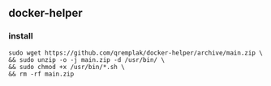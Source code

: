 ## docker-helper

### install
```
sudo wget https://github.com/qremplak/docker-helper/archive/main.zip \
&& sudo unzip -o -j main.zip -d /usr/bin/ \
&& sudo chmod +x /usr/bin/*.sh \
&& rm -rf main.zip
```
